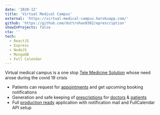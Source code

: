 ```yaml
---
date: '2020-12'
title: 'Virtual Medical Campus'
external: 'https://virtual-medical-campus.herokuapp.com/'
github: 'https://github.com/duttrohan0302/eprescription'
showInProjects: false
cta: ''
tech:
  - ReactJS
  - Express
  - NodeJS
  - MongoDB
  - Full Calendar
---
```


Virtual medical campus is a one stop [Tele Medicine Solution](#) whose need arose during the covid 19 crisis
- Patients can request for [appointments](#) and get upcoming booking notifications
- Generation and safe keeping of [prescriptions](#) for [doctors](#) & [patients](#)
- Full [production ready](#) application with notification mail and FullCalendar API setup